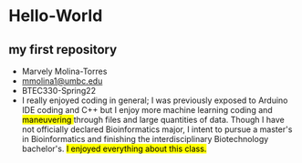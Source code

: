 # Hello-World
## my first repository
- Marvely Molina-Torres
- mmolina1@umbc.edu
- BTEC330-Spring22
- I really enjoyed coding in general; I was previously exposed to Arduino IDE coding and C++ but I enjoy more machine learning coding and <mark> maneuvering </mark>through files and large quantities of data. Though I have not officially declared Bioinformatics major, I intent to pursue a master's in Bioinformatics and finishing the interdisciplinary Biotechnology bachelor's. <mark>I enjoyed everything about this class.</mark>
